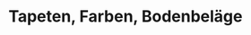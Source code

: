 ---
title: "Tapeten, Farben, Bodenbeläge"
url: /weinheim/tapeten-farben-bodenbelaege/
shop: Teppiche
---
